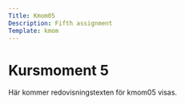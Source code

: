 ```yaml
---
Title: Kmom05
Description: Fifth assignment
Template: kmom
---
```


 Kursmoment 5
======

Här kommer redovisningstexten för kmom05 visas.
